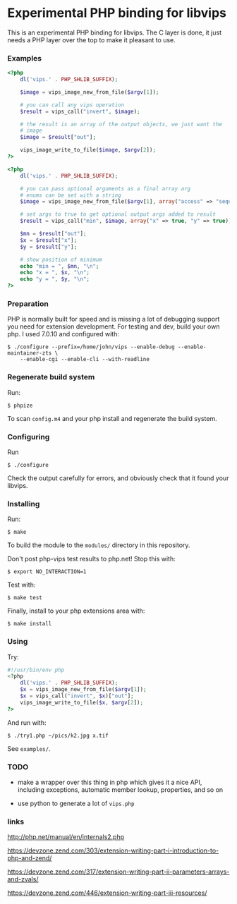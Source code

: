 # Experimental PHP binding for libvips 

This is an experimental PHP binding for libvips. The C layer is done, it just needs a PHP layer over the
top to make it pleasant to use.

### Examples

```php
<?php
	dl('vips.' . PHP_SHLIB_SUFFIX);

	$image = vips_image_new_from_file($argv[1]);

	# you can call any vips operation 
	$result = vips_call("invert", $image);

	# the result is an array of the output objects, we just want the
	# image
	$image = $result["out"];

	vips_image_write_to_file($image, $argv[2]);
?>
```

```php
<?php
	dl('vips.' . PHP_SHLIB_SUFFIX);

	# you can pass optional arguments as a final array arg
	# enums can be set with a string
	$image = vips_image_new_from_file($argv[1], array("access" => "sequential"));

	# set args to true to get optional output args added to result
	$result = vips_call("min", $image, array("x" => true, "y" => true));

	$mn = $result["out"];
	$x = $result["x"];
	$y = $result["y"];

	# show position of minimum
	echo "min = ", $mn, "\n";
	echo "x = ", $x, "\n";
	echo "y = ", $y, "\n";
?>
```

### Preparation

PHP is normally built for speed and is missing a lot of debugging support you
need for extension development. For testing and dev, build your own php. 
I used 7.0.10 and configured with:

```
$ ./configure --prefix=/home/john/vips --enable-debug --enable-maintainer-zts \
	--enable-cgi --enable-cli --with-readline
```

### Regenerate build system

Run:

```
$ phpize
```

To scan `config.m4` and your php install and regenerate the build system.

### Configuring

Run

```
$ ./configure 
```

Check the output carefully for errors, and obviously check that it found your
libvips.

### Installing

Run:


```
$ make
```

To build the module to the `modules/` directory in this repository. 

Don't post php-vips test results to php.net! Stop this with:


```
$ export NO_INTERACTION=1
```


Test with:


```
$ make test
```

Finally, install to your php extensions area with:

```
$ make install
```

### Using

Try:

```php
#!/usr/bin/env php
<?php
	dl('vips.' . PHP_SHLIB_SUFFIX);
	$x = vips_image_new_from_file($argv[1]);
	$x = vips_call("invert", $x)["out"];
	vips_image_write_to_file($x, $argv[2]);
?>
```

And run with:

```
$ ./try1.php ~/pics/k2.jpg x.tif
```

See `examples/`.

### TODO

* make a wrapper over this thing in php which gives it a nice API, including
  exceptions, automatic member lookup, properties, and so on

* use python to generate a lot of `vips.php`

### links

http://php.net/manual/en/internals2.php

https://devzone.zend.com/303/extension-writing-part-i-introduction-to-php-and-zend/

https://devzone.zend.com/317/extension-writing-part-ii-parameters-arrays-and-zvals/

https://devzone.zend.com/446/extension-writing-part-iii-resources/

